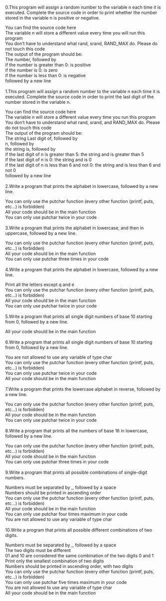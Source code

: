 0.This program will assign a random number to the variable n each time it is executed. Complete the source code in order to print whether the number stored in the variable n is positive or negative.

You can find the source code here<br/>
The variable n will store a different value every time you will run this program<br/>
You don’t have to understand what rand, srand, RAND_MAX do. Please do not touch this code<br/>
The output of the program should be:<br/>
The number, followed by<br/>
if the number is greater than 0: is positive<br/>
if the number is 0: is zero<br/>
if the number is less than 0: is negative<br/>
followed by a new line<br/>
<br/>
1.This program will assign a random number to the variable n each time it is executed. Complete the source code in order to print the last digit of the number stored in the variable n.

You can find the source code here<br/>
The variable n will store a different value every time you run this program<br/>
You don’t have to understand what rand, srand, and RAND_MAX do. Please do not touch this code<br/>
The output of the program should be:<br/>
The string Last digit of, followed by<br/>
n, followed by<br/>
the string is, followed by<br/>
if the last digit of n is greater than 5: the string and is greater than 5<br/>
if the last digit of n is 0: the string and is 0<br/>
if the last digit of n is less than 6 and not 0: the string and is less than 6 and not 0<br/>
followed by a new line<br/>
<br/>
2.Write a program that prints the alphabet in lowercase, followed by a new line.

You can only use the putchar function (every other function (printf, puts, etc…) is forbidden)<br/>
All your code should be in the main function<br/>
You can only use putchar twice in your code<br/>
<br/>
3.Write a program that prints the alphabet in lowercase, and then in uppercase, followed by a new line.

You can only use the putchar function (every other function (printf, puts, etc…) is forbidden)<br/>
All your code should be in the main function<br/>
You can only use putchar three times in your code<br/>
<br/>
4.Write a program that prints the alphabet in lowercase, followed by a new line.

Print all the letters except q and e<br/>
You can only use the putchar function (every other function (printf, puts, etc…) is forbidden)<br/>
All your code should be in the main function<br/>
You can only use putchar twice in your code<br/>
<br/>
5.Write a program that prints all single digit numbers of base 10 starting from 0, followed by a new line.

All your code should be in the main function<br/>
<br/>
6.Write a program that prints all single digit numbers of base 10 starting from 0, followed by a new line.

You are not allowed to use any variable of type char<br/>
You can only use the putchar function (every other function (printf, puts, etc…) is forbidden)<br/>
You can only use putchar twice in your code<br/>
All your code should be in the main function<br/>
<br/>
7.Write a program that prints the lowercase alphabet in reverse, followed by a new line.

You can only use the putchar function (every other function (printf, puts, etc…) is forbidden)<br/>
All your code should be in the main function<br/>
You can only use putchar twice in your code<br/>
<br/>
8.Write a program that prints all the numbers of base 16 in lowercase, followed by a new line.

You can only use the putchar function (every other function (printf, puts, etc…) is forbidden)<br/>
All your code should be in the main function<br/>
You can only use putchar three times in your code<br/>
<br/>
9.Write a program that prints all possible combinations of single-digit numbers.

Numbers must be separated by ,, followed by a space<br/>
Numbers should be printed in ascending order<br/>
You can only use the putchar function (every other function (printf, puts, etc…) is forbidden)<br/>
All your code should be in the main function<br/>
You can only use putchar four times maximum in your code<br/>
You are not allowed to use any variable of type char<br/>
<br/>
10.Write a program that prints all possible different combinations of two digits.

Numbers must be separated by ,, followed by a space<br/>
The two digits must be different<br/>
01 and 10 are considered the same combination of the two digits 0 and 1<br/>
Print only the smallest combination of two digits<br/>
Numbers should be printed in ascending order, with two digits<br/>
You can only use the putchar function (every other function (printf, puts, etc…) is forbidden)<br/>
You can only use putchar five times maximum in your code<br/>
You are not allowed to use any variable of type char<br/>
All your code should be in the main function<br/>

